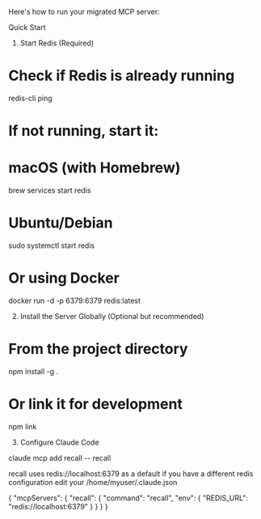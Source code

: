 Here's how to run your migrated MCP server:

Quick Start

1. Start Redis (Required)

# Check if Redis is already running
redis-cli ping

# If not running, start it:
# macOS (with Homebrew)
brew services start redis

# Ubuntu/Debian
sudo systemctl start redis

# Or using Docker
docker run -d -p 6379:6379 redis:latest

2. Install the Server Globally (Optional but recommended)

# From the project directory
npm install -g .

# Or link it for development
npm link

3. Configure Claude Code

claude mcp add recall -- recall

recall uses redis://localhost:6379 as a default
if you have a different redis configuration
edit your /home/myuser/.claude.json

{
    "mcpServers": {
        "recall": {
        "command": "recall",
                "env": {
                "REDIS_URL": "redis://localhost:6379"
                }
        }
    }
}
